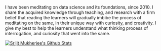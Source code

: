 I have been meditating on data science and its foundations, since 2010. I share the acquired knowledge through teaching, and research with a firm belief that reading the learners will gradually imbibe the process of meditating on the same, in their unique way with curiosity, and creativity. I give my best to help the learners understand what thinking process of interrogation, and curiosity that went into the same. 

[![Srijit Mukherjee's Github Stats](https://github-readme-stats.vercel.app/api?username=mukherjeesrijit&hide=contribs,prs&show_icons=true&theme=dracula)](https://github.com/anuraghazra/github-readme-stats)
